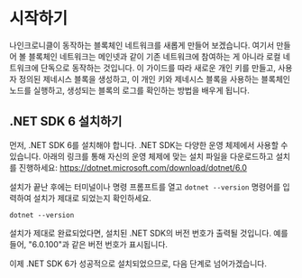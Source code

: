 # 시작하기

나인크로니클이 동작하는 블록체인 네트워크를 새롭게 만들어 보겠습니다. 여기서 만들어 볼 블록체인 네트워크는 메인넷과 같이 기존 네트워크에 참여하는 게 아니라 로컬 네트워크에 단독으로 동작하는 것입니다.
이 가이드를 따라 새로운 개인 키를 만들고, 사용자 정의된 제네시스 블록을 생성하고, 이 개인 키와 제네시스 블록을 사용하는 블록체인 노드를 실행하고, 생성되는 블록의 로그를 확인하는 방법을 배우게 됩니다.

## .NET SDK 6 설치하기

먼저, .NET SDK 6를 설치해야 합니다. .NET SDK는 다양한 운영 체제에서 사용할 수 있습니다. 아래의 링크를 통해 자신의 운영 체제에 맞는 설치 파일을 다운로드하고 설치를 진행하세요:
https://dotnet.microsoft.com/download/dotnet/6.0

설치가 끝난 후에는 터미널이나 명령 프롬프트를 열고 `dotnet --version` 명령어를 입력하여 설치가 제대로 되었는지 확인하세요.
```shell
dotnet --version
```

설치가 제대로 완료되었다면, 설치된 .NET SDK의 버전 번호가 출력될 것입니다. 예를 들어, "6.0.100"과 같은 버전 번호가 표시됩니다.

이제 .NET SDK 6가 성공적으로 설치되었으므로, 다음 단계로 넘어가겠습니다.
